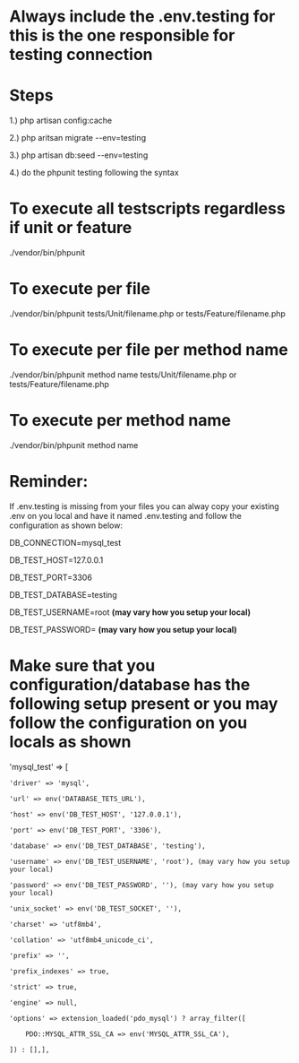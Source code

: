 # Always include the .env.testing for this is the one responsible for testing connection
# Steps
1.) php artisan config:cache

2.) php aritsan migrate --env=testing

3.) php artisan db:seed --env=testing

4.) do the phpunit testing following the syntax

# To execute all testscripts regardless if unit or feature 
./vendor/bin/phpunit 
# To execute per file 
./vendor/bin/phpunit tests/Unit/filename.php or tests/Feature/filename.php
# To execute per file per method name 
./vendor/bin/phpunit method name tests/Unit/filename.php or tests/Feature/filename.php
# To execute per method name 
./vendor/bin/phpunit method name


# Reminder:

If .env.testing is missing from your files you can alway copy your existing .env on you local and have it named .env.testing and follow the configuration as shown below:

DB_CONNECTION=mysql_test

DB_TEST_HOST=127.0.0.1

DB_TEST_PORT=3306

DB_TEST_DATABASE=testing

DB_TEST_USERNAME=root <strong> (may vary how you setup your local) </strong>

DB_TEST_PASSWORD= <strong> (may vary how you setup your local) </strong>


# Make sure that you configuration/database has the following setup present or you may follow the configuration on you locals as shown

'mysql_test' => [

    'driver' => 'mysql',
    
    'url' => env('DATABASE_TETS_URL'),
    
    'host' => env('DB_TEST_HOST', '127.0.0.1'),
    
    'port' => env('DB_TEST_PORT', '3306'),
    
    'database' => env('DB_TEST_DATABASE', 'testing'),
    
    'username' => env('DB_TEST_USERNAME', 'root'), (may vary how you setup your local)
    
    'password' => env('DB_TEST_PASSWORD', ''), (may vary how you setup your local)
    
    'unix_socket' => env('DB_TEST_SOCKET', ''),
    
    'charset' => 'utf8mb4',
    
    'collation' => 'utf8mb4_unicode_ci',
    
    'prefix' => '',
    
    'prefix_indexes' => true,
    
    'strict' => true,
    
    'engine' => null,
    
    'options' => extension_loaded('pdo_mysql') ? array_filter([
    
        PDO::MYSQL_ATTR_SSL_CA => env('MYSQL_ATTR_SSL_CA'),
        
    ]) : [],],
